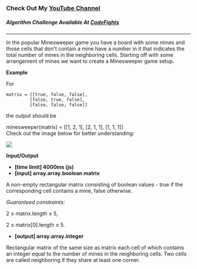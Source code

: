 ### Check Out My [YouTube Channel](https://www.YouTube.com/CodingTutorials360)

##### Algorithm Challenge Available At [CodeFights](https://codefights.com/arcade/intro/level-5/ZMR5n7vJbexnLrgaM)
---
In the popular Minesweeper game you have a board with some mines and those cells that don't contain a mine have a number in it that indicates the total number of mines in the neighboring cells. Starting off with some arrangement of mines we want to create a Minesweeper game setup.

**Example**

For

    matrix = [[true, false, false],
             [false, true, false],
             [false, false, false]]
the output should be

minesweeper(matrix) = [[1, 2, 1],
                       [2, 1, 1],
                       [1, 1, 1]]       
Check out the image below for better understanding:

![](https://codefightsuserpics.s3.amazonaws.com/tasks/minesweeper/img/example.png?_tm=1490636350838)

**Input/Output**

- **[time limit] 4000ms (js)**
- **[input] array.array.boolean matrix**

A non-empty rectangular matrix consisting of boolean values - true if the corresponding cell contains a mine, false otherwise.

*Guaranteed constraints:*

2 ≤ matrix.length ≤ 5,

2 ≤ matrix[0].length ≤ 5.

- **[output] array.array.integer**

Rectangular matrix of the same size as matrix each cell of which contains an integer equal to the number of mines in the neighboring cells. Two cells are called neighboring if they share at least one corner.